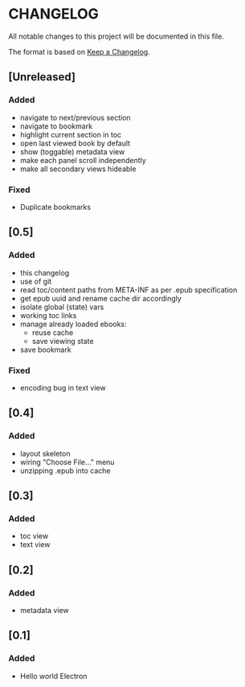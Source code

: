 # CHANGELOG
All notable changes to this project will be documented in this file.

The format is based on [Keep a Changelog](https://keepachangelog.com/en/1.0.0/).


## [Unreleased]
### Added
- navigate to next/previous section
- navigate to bookmark
- highlight current section in toc
- open last viewed book by default
- show (toggable) metadata view
- make each panel scroll independently
- make all secondary views hideable

### Fixed
- Duplicate bookmarks

## [0.5]
### Added
- this changelog
- use of git
- read toc/content paths from META-INF as per .epub specification
- get epub uuid and rename cache dir accordingly
- isolate global (state) vars
- working toc links
- manage already loaded ebooks:
	- reuse cache
	- save viewing state
- save bookmark

### Fixed
- encoding bug in text view


## [0.4]
### Added
- layout skeleton
- wiring "Choose File..." menu
- unzipping .epub into cache

## [0.3]
### Added
- toc view
- text view

## [0.2]
### Added
- metadata view

## [0.1]
### Added
- Hello world Electron

